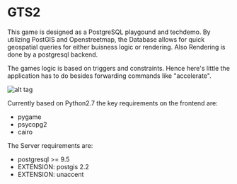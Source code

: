 # GTS2
This game is designed as a PostgreSQL playgound and techdemo.
By utilizing PostGIS and Openstreetmap, the Database allows for quick geospatial queries for either buisness logic or rendering. Also Rendering is done by a postgresql backend.

The games logic is based on triggers and constraints. Hence here's little the application has to do besides forwarding commands like "accelerate".


![alt tag](https://github.com/zesoup/gts2/blob/master/images/GTS.png)


Currently based on Python2.7 the key requirements on the frontend are:

 * pygame
 * psycopg2
 * cairo

The Server requirements are:

 * postgresql >= 9.5
 * EXTENSION: postgis 2.2
 * EXTENSION: unaccent

